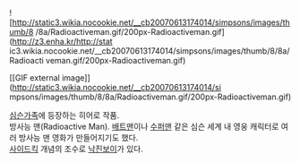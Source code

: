 ![http://static3.wikia.nocookie.net/__cb20070613174014/simpsons/images/thumb/8
/8a/Radioactiveman.gif/200px-Radioactiveman.gif](http://z3.enha.kr/http://stat
ic3.wikia.nocookie.net/__cb20070613174014/simpsons/images/thumb/8/8a/Radioacti
veman.gif/200px-Radioactiveman.gif)

[[GIF external image]](http://static3.wikia.nocookie.net/__cb20070613174014/si
mpsons/images/thumb/8/8a/Radioactiveman.gif/200px-Radioactiveman.gif)

  
[심슨가족](%EC%8B%AC%EC%8A%A8%EA%B0%80%EC%A1%B1.md)에 등장하는 히어로 작품.  
방사능 맨(Radioactive Man). [배트맨](%EB%B0%B0%ED%8A%B8%EB%A7%A8.md)이나
[수퍼맨](%EC%88%98%ED%8D%BC%EB%A7%A8.md) 같은 심슨 세계 내 영웅 캐릭터로 여러 방사능 맨 영화가
만들어지기도 했다.  
[사이드킥](%EC%82%AC%EC%9D%B4%EB%93%9C%ED%82%A5.md) 개념의 조수로 [낙진보이](%EB%82%99%EC%A7%84%20%EB%B3%B4%EC%9D%B4.md)가 있다.

